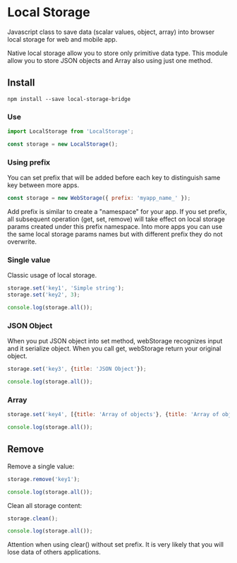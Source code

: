 # Local Storage
Javascript class to save data (scalar values, object, array) into browser local storage for web and mobile app.

Native local storage allow you to store only primitive data type. This module allow you to store JSON objects and Array also using just one method. 

## Install
```
npm install --save local-storage-bridge
```

### Use
```javascript
import LocalStorage from 'LocalStorage';

const storage = new LocalStorage();
```

### Using prefix
You can set prefix that will be added before each key 
to distinguish same key between more apps. 

```javascript
const storage = new WebStorage({ prefix: 'myapp_name_' });
```
Add prefix is similar to create a "namespace" for your app. 
If you set prefix, all subsequent operation (get, set, remove) 
will take effect on local storage params created under this prefix namespace.
Into more apps you can use the same local storage params names but 
with different prefix they do not overwrite.

### Single value
Classic usage of local storage.
```javascript
storage.set('key1', 'Simple string');
storage.set('key2', 3);

console.log(storage.all());
```

### JSON Object
When you put JSON object into set method, webStorage recognizes input and it serialize object. When you call get, webStorage return your original object.
```javascript
storage.set('key3', {title: 'JSON Object'});

console.log(storage.all());
```

### Array 
```javascript
storage.set('key4', [{title: 'Array of objects'}, {title: 'Array of objects'}]);

console.log(storage.all());
```

## Remove
Remove a single value:
```javascript
storage.remove('key1');

console.log(storage.all());
```


Clean all storage content:
```javascript
storage.clean();

console.log(storage.all());
```
Attention when using clear() without set prefix. 
It is very likely that you will lose data of others applications.


